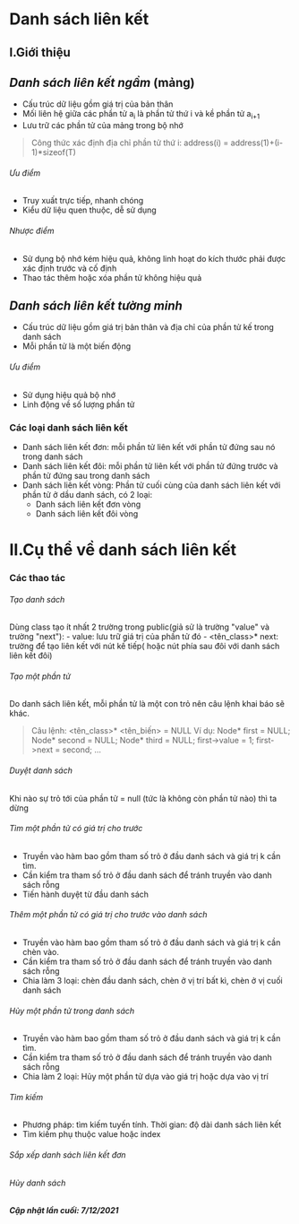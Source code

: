 # Danh sách liên kết
## I.Giới thiệu
## _**Danh sách liên kết ngầm**_ (mảng)
- Cấu trúc dữ liệu gồm giá trị của bản thân 
- Mối liên hệ giữa các phần tử a<sub>i</sub> là phần tử thứ i và kề phần tử a<sub>i+1</sub>
- Lưu trữ các phần tử của mảng trong bộ nhớ
>Công thức xác định địa chỉ phần tử thứ i:
address(i) = address(1)+(i-1)*sizeof(T)

###### Ưu điểm
- Truy xuất trực tiếp, nhanh chóng
- Kiểu dữ liệu quen thuộc, dễ sử dụng
###### Nhược điểm
- Sử dụng bộ nhớ kém hiệu quả, không linh hoạt do kích thước phải được xác định trước và cố định 
- Thao tác thêm hoặc xóa phần tử không hiệu quả
## _**Danh sách liên kết tường minh**_
- Cấu trúc dữ liệu gồm giá trị bản thân và địa chỉ của phần tử kế trong danh sách
- Mỗi phần tử là một biến động
###### Ưu điểm
- Sử dụng hiệu quả bộ nhớ
- Linh động về số lượng phần tử
### Các loại danh sách liên kết
- Danh sách liên kết đơn: mỗi phần tử liên kết với phần tử đứng sau nó trong danh sách
- Danh sách liên kết đôi: mỗi phần tử liên kết với phần tử đứng trước và phần tử đứng sau trong danh sách
- Danh sách liên kết vòng: Phần tử cuối cùng của danh sách liên kết với phần tử ở dầu danh sách, có 2 loại:
    + Danh sách liên kết đơn vòng
    + Danh sách liên kết đôi vòng
# II.Cụ thể về danh sách liên kết
### Các thao tác 
###### Tạo danh sách
Dùng class tạo ít nhất 2 trường trong public(giả sử là trường "value" và trường "next"):
    - value: lưu trữ giá trị của phần tử đó
    - <tên_class>* next: trường để tạo liên kết với nút kế tiếp( hoặc nút phía sau đôi với danh sách liên kết đôi)
###### Tạo một phần tử
Do danh sách liên kết, mỗi phần tử là một con trỏ nên câu lệnh khai báo sẽ khác.
> Câu lệnh: <tên_class>* <tên_biến> = NULL
Ví dụ:
    Node* first = NULL;
    Node* second = NULL;
    Node* third = NULL;
    first->value = 1;
    first->next = second; 
    ...

###### Duyệt danh sách
Khi nào sự trỏ tới của phần tử = null (tức là không còn phần tử nào) thì ta dừng

###### Tìm một phần tử có giá trị cho trước
- Truyền vào hàm bao gồm tham số trỏ ở đầu danh sách và giá trị k cần tìm. 
- Cần kiểm tra tham số trỏ ở đầu danh sách để tránh truyền vào danh sách rỗng
- Tiến hành duyệt từ đầu danh sách 

###### Thêm một phần tử có giá trị cho trước vào danh sách
- Truyền vào hàm bao gồm tham số trỏ ở đầu danh sách và giá trị k cần chèn vào. 
- Cần kiểm tra tham số trỏ ở đầu danh sách để tránh truyền vào danh sách rỗng
- Chia làm 3 loại: chèn đầu danh sách, chèn ở vị trí bất kì, chèn ở vị cuối danh sách 

###### Hủy một phần tử trong danh sách
- Truyền vào hàm bao gồm tham số trỏ ở đầu danh sách và giá trị k cần tìm. 
- Cần kiểm tra tham số trỏ ở đầu danh sách để tránh truyền vào danh sách rỗng
- Chia làm 2 loại: Hủy một phần tử dựa vào giá trị hoặc dựa vào vị trí

###### Tìm kiếm
- Phương pháp: tìm kiếm tuyến tính. Thời gian: độ dài danh sách liên kết
- Tìm kiếm phụ thuộc value hoặc index 
###### Sắp xếp danh sách liên kết đơn
###### Hủy danh sách


_**Cập nhật lần cuối: 7/12/2021**_